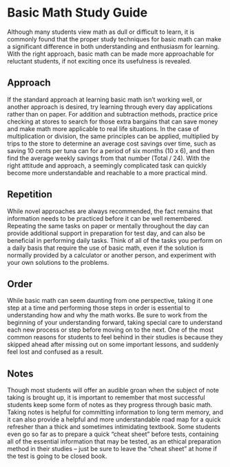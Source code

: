 # Basic Math Study Guide

Although many students view math as dull or difficult to learn, it is commonly found that the proper study techniques for basic math can make a significant difference in both understanding and enthusiasm for learning. With the right approach, basic math can be made more approachable for reluctant students, if not exciting once its usefulness is revealed.

## Approach

If the standard approach at learning basic math isn’t working well, or another approach is desired, try learning through every day applications rather than on paper. For addition and subtraction methods, practice price checking at stores to search for those extra bargains that can save money and make math more applicable to real life situations. In the case of multiplication or division, the same principles can be applied, multiplied by trips to the store to determine an average cost savings over time, such as saving 10 cents per tuna can for a period of six months (10 x 6), and then find the average weekly savings from that number (Total / 24). With the right attitude and approach, a seemingly complicated task can quickly become more understandable and reachable to a more practical mind.

## Repetition

While novel approaches are always recommended, the fact remains that information needs to be practiced before it can be well remembered. Repeating the same tasks on paper or mentally throughout the day can provide additional support in preparation for test day, and can also be beneficial in performing daily tasks. Think of all of the tasks you perform on a daily basis that require the use of basic math, even if the solution is normally provided by a calculator or another person, and experiment with your own solutions to the problems. 

## Order

While basic math can seem daunting from one perspective, taking it one step at a time and performing those steps in order is essential to understanding how and why the math works. Be sure to work from the beginning of your understanding forward, taking special care to understand each new process or step before moving on to the next. One of the most common reasons for students to feel behind in their studies is because they skipped ahead after missing out on some important lessons, and suddenly feel lost and confused as a result. 

## Notes

Though most students will offer an audible groan when the subject of note taking is brought up, it is important to remember that most successful students keep some form of notes as they progress through basic math. Taking notes is helpful for committing information to long term memory, and it can also provide a helpful and more understandable road map for a quick refresher than a thick and sometimes intimidating textbook. Some students even go so far as to prepare a quick “cheat sheet” before tests, containing all of the essential information that may be tested, as an ethical preparation method in their studies – just be sure to leave the “cheat sheet” at home if the test is going to be closed book. 

